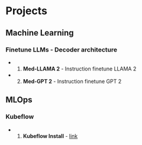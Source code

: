 # Projects
## Machine Learning
### Finetune LLMs - Decoder architecture
- 1. **Med-LLAMA 2** - Instruction finetune LLAMA 2
- 2. **Med-GPT 2** - Instruction finetune GPT 2
## MLOps
### Kubeflow
- 1. **Kubeflow Install** - [link](https://github.com/SHRIDHARKN/data_science/blob/main/projects/tech/kubeflow/kubeflow.md)
